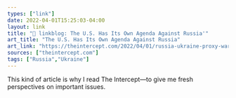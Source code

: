 ```yaml
---
types: ["link"]
date: 2022-04-01T15:25:03-04:00
layout: link
title: "🔗 linkblog: The U.S. Has Its Own Agenda Against Russia'"
art_title: "The U.S. Has Its Own Agenda Against Russia"
art_link: "https://theintercept.com/2022/04/01/russia-ukraine-proxy-war-washington-diplomacy/"
sources: ["theintercept.com"]
tags: ["Russia","Ukraine"]
---
```

This kind of article is why I read The Intercept—to give me fresh perspectives on important issues.
